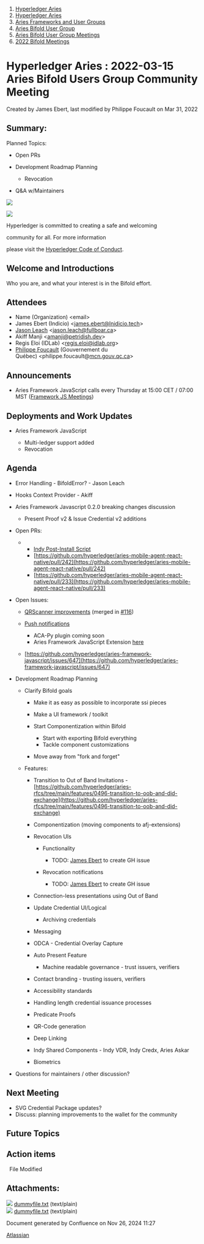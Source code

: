 1. [Hyperledger Aries](index.html)
2. [Hyperledger Aries](Hyperledger-Aries_18481154.html)
3. [Aries Frameworks and User Groups](Aries-Frameworks-and-User-Groups_18481290.html)
4. [Aries Bifold User Group](Aries-Bifold-User-Group_18490719.html)
5. [Aries Bifold User Group Meetings](Aries-Bifold-User-Group-Meetings_18490725.html)
6. [2022 Bifold Meetings](2022-Bifold-Meetings_18515892.html)

# Hyperledger Aries : 2022-03-15 Aries Bifold Users Group Community Meeting

Created by James Ebert, last modified by Philippe Foucault on Mar 31, 2022

## Summary:

Planned Topics:

- Open PRs
- Development Roadmap Planning
  
  - Revocation
- Q&amp;A w/Maintainers

![](https://wiki.hyperledger.org/download/attachments/29034696/Antitrustnotice.png?version=1&modificationDate=1581695654000&api=v2)

![](https://wiki.hyperledger.org/download/attachments/2392771/welcome.png?version=2&modificationDate=1572450107000&api=v2)

Hyperledger is committed to creating a safe and welcoming

community for all. For more information

please visit the [Hyperledger Code of Conduct](https://lf-hyperledger.atlassian.net/wiki/display/HYP/Hyperledger+Code+of+Conduct).

## Welcome and Introductions

Who you are, and what your interest is in the Bifold effort.

## Attendees

- Name (Organization) &lt;email&gt;
- James Ebert (Indicio) &lt;james.ebert@Inidicio.tech&gt;
- [Jason Leach](https://lf-hyperledger.atlassian.net/wiki/people/557058:f6688130-fee2-4c0a-a611-b8623f0d7f57?ref=confluence) &lt;jason.leach@fullboar.ca&gt;
- Akiff Manji &lt;amanji@petridish.dev&gt;
- Regis Eloi (IDLab) &lt;regis.eloi@idlab.org&gt;
- [Philippe Foucault](https://lf-hyperledger.atlassian.net/wiki/people/62150c66c345490071971b9f?ref=confluence) (Gouvernement du Québec) &lt;philippe.foucault@[mcn.gouv.qc.ca](http://mcn.gouv.qc.ca/)&gt;

## Announcements

- Aries Framework JavaScript calls every Thursday at 15:00 CET / 07:00 MST ([Framework JS Meetings](Framework-JS-Meetings_18482467.html))

## Deployments and Work Updates

- Aries Framework JavaScript
  
  - Multi-ledger support added
  - Revocation

## Agenda

- Error Handling - BifoldError? - Jason Leach
- Hooks Context Provider - Akiff
- Aries Framework Javascript 0.2.0 breaking changes discussion
  
  - Present Proof v2 &amp; Issue Credential v2 additions
- Open PRs:
  
  - - [Indy Post-Install Script](https://github.com/hyperledger/aries-mobile-agent-react-native/pull/139)
    - [https://github.com/hyperledger/aries-mobile-agent-react-native/pull/242](https://github.com/hyperledger/aries-mobile-agent-react-native/pull/242)
    - [https://github.com/hyperledger/aries-mobile-agent-react-native/pull/233](https://github.com/hyperledger/aries-mobile-agent-react-native/pull/233)
- Open Issues:
  
  - [QRScanner improvements](https://github.com/hyperledger/aries-mobile-agent-react-native/issues/104) (merged in [#116](https://github.com/hyperledger/aries-mobile-agent-react-native/pull/116))
  - [Push notifications](https://github.com/hyperledger/aries-mobile-agent-react-native/issues/52)
    
    - ACA-Py plugin coming soon
    - Aries Framework JavaScript Extension [here](https://github.com/hyperledger/aries-framework-javascript-ext/tree/main/packages/push-notifications)
  - [https://github.com/hyperledger/aries-framework-javascript/issues/647](https://github.com/hyperledger/aries-framework-javascript/issues/647)
- Development Roadmap Planning
  
  - Clarify Bifold goals 
    
    - Make it as easy as possible to incorporate ssi pieces
    - Make a UI framework / toolkit
    - Start Componentization within Bifold
      
      - Start with exporting Bifold everything
      - Tackle component customizations
    - Move away from "fork and forget"
  - Features:
    
    - Transition to Out of Band Invitations - [https://github.com/hyperledger/aries-rfcs/tree/main/features/0496-transition-to-oob-and-did-exchange](https://github.com/hyperledger/aries-rfcs/tree/main/features/0496-transition-to-oob-and-did-exchange)
    - Componentization (moving components to afj-extensions)
    - Revocation UIs
      
      - Functionality
        
        - TODO: [James Ebert](https://lf-hyperledger.atlassian.net/wiki/people/557058:1b65ef69-a9c7-4f13-8ac7-eca3c34f5f97?ref=confluence) to create GH issue
      - Revocation notifications
        
        - TODO: [James Ebert](https://lf-hyperledger.atlassian.net/wiki/people/557058:1b65ef69-a9c7-4f13-8ac7-eca3c34f5f97?ref=confluence) to create GH issue
    - Connection-less presentations using Out of Band
    - Update Credential UI/Logical
      
      - Archiving credentials
    - Messaging
    - ODCA - Credential Overlay Capture
    - Auto Present Feature
      
      - Machine readable governance - trust issuers, verifiers
    - Contact branding - trusting issuers, verifiers
    - Accessibility standards
    - Handling length credential issuance processes
    - Predicate Proofs
    - QR-Code generation
    - Deep Linking
    - Indy Shared Components - Indy VDR, Indy Credx, Aries Askar
    - Biometrics
- Questions for maintainers / other discussion?

## Next Meeting

- SVG Credential Package updates?
- Discuss: planning improvements to the wallet for the community

## Future Topics

## Action items

  File Modified

## Attachments:

![](images/icons/bullet_blue.gif) [dummyfile.txt](attachments/18495428/18516044.txt) (text/plain)  
![](images/icons/bullet_blue.gif) [dummyfile.txt](attachments/18495428/18516043.txt) (text/plain)

Document generated by Confluence on Nov 26, 2024 11:27

[Atlassian](http://www.atlassian.com/)

